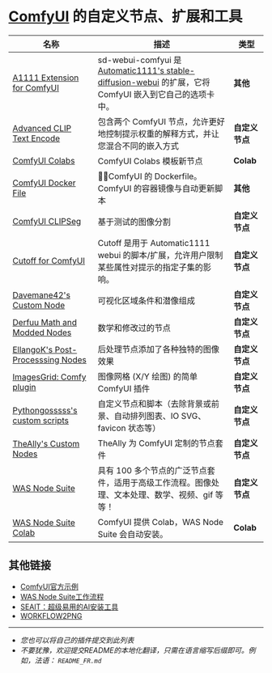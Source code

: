# [ComfyUI](https://github.com/comfyanonymous/ComfyUI) 的自定义节点、扩展和工具

| 名称 | 描述 | 类型 |
|------|-------------|------|
| [A1111 Extension for ComfyUI](https://github.com/ModelSurge/sd-webui-comfyui) | sd-webui-comfyui 是 [Automatic1111's stable-diffusion-webui](https://github.com/AUTOMATIC1111/stable-diffusion-webui) 的扩展，它将 ComfyUI 嵌入到它自己的选项卡中。  | **其他** |
| [Advanced CLIP Text Encode](https://github.com/BlenderNeko/ComfyUI_ADV_CLIP_emb) | 包含两个 ComfyUI 节点，允许更好地控制提示权重的解释方式，并让您混合不同的嵌入方式 | **自定义节点** |
| [ComfyUI Colabs](https://github.com/camenduru/comfyui-colab) | ComfyUI Colabs 模板新节点 | **Colab** |
| [ComfyUI Docker File](https://github.com/YanWenKun/ComfyUI-Docker) | 🐳🎨ComfyUI 的 Dockerfile。ComfyUI 的容器镜像与自动更新脚本 | **其他** |
| [ComfyUI CLIPSeg](https://github.com/biegert/ComfyUI-CLIPSeg) | 基于测试的图像分割 | **自定义节点** |
| [Cutoff for ComfyUI](https://github.com/BlenderNeko/ComfyUI_Cutoff) | Cutoff 是用于 Automatic1111 webui 的脚本/扩展，允许用户限制某些属性对提示的指定子集的影响。| **自定义节点** |
| [Davemane42's Custom Node](https://github.com/Davemane42/ComfyUI_Dave_CustomNode) | 可视化区域条件和潜像组成 | **自定义节点** |
| [Derfuu Math and Modded Nodes](https://github.com/Derfuu/Derfuu_ComfyUI_ModdedNodes#nodes-descriptions) | 数学和修改过的节点 | **自定义节点** |
| [EllangoK's Post-Processsing Nodes](https://github.com/EllangoK/ComfyUI-post-processing-nodes) | 后处理节点添加了各种独特的图像效果 | **自定义节点** |
| [ImagesGrid: Comfy plugin](https://github.com/LEv145/images-grid-comfy-plugin) | 图像网格 (X/Y 绘图) 的简单 ComfyUI 插件 | **自定义节点** |
| [Pythongosssss's custom scripts](https://github.com/pythongosssss/ComfyUI-Custom-Scripts) | 自定义节点和脚本（去除背景或前景、自动排列图表、IO SVG、favicon 状态等）| **自定义节点** |
| [TheAlly's Custom Nodes](https://civitai.com/models/19625/comfyui-custom-nodes) | TheAlly 为 ComfyUI 定制的节点套件 | **自定义节点** |
| [WAS Node Suite](https://github.com/WASasquatch/was-node-suite-comfyui) | 具有 100 多个节点的广泛节点套件，适用于高级工作流程。图像处理、文本处理、数学、视频、gif 等等！ | **自定义节点** |
| [WAS Node Suite Colab](https://colab.research.google.com/github/WASasquatch/comfyui-colab-was-node-suite/blob/main/ComfyUI_%2B_WAS_Node_Suite.ipynb) | ComfyUI 提供 Colab，WAS Node Suite 会自动安装。 | **Colab** |

## 其他链接

 - [ComfyUI官方示例](https://comfyanonymous.github.io/ComfyUI_examples/)
 - [WAS Node Suite工作流程](https://github.com/WASasquatch/was-node-suite-comfyui/tree/main/workflows)
 - [SEAIT：超级易用的AI安装工具](https://github.com/diStyApps/seait)
 - [WORKFLOW2PNG](https://colab.research.google.com/drive/1hQMjNUdhMQ3rw1Wcm3_umvmOMeS_K4s8)

---

 - *您也可以将自己的插件提交到此列表*
 - *不要犹豫，欢迎提交README的本地化翻译，只需在语言缩写后缀即可。例如，法语： `README_FR.md`*

